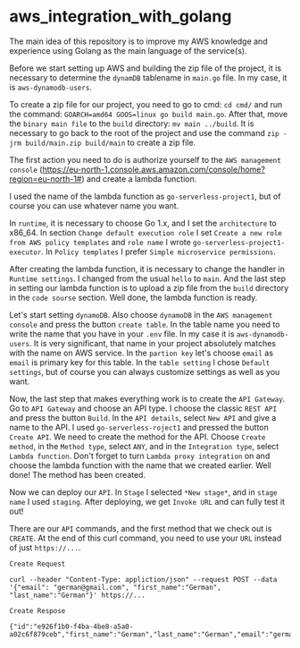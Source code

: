 # aws_integration_with_golang

The main idea of this repository is to improve my AWS knowledge and experience using Golang as the main language of the service(s).

Before we start setting up AWS and building the zip file of the project, it is necessary to determine the `dynamDB` tablename in `main.go` file. In my case, it is `aws-dynamodb-users`.

To create a zip file for our project, you need to go to cmd: `cd cmd/` and run the command: `GOARCH=amd64 GOOS=linux go build main.go`. After that, move the `binary main file` to the `build` directory: `mv main ../build`. It is necessary to go back to the root of the project and use the command `zip -jrm build/main.zip build/main` to create a zip file.

The first action you need to do is authorize yourself to the `AWS management console` (https://eu-north-1.console.aws.amazon.com/console/home?region=eu-north-1#) and create a lambda function.

I used the name of the lambda function as `go-serverless-project1`, but of course you can use whatever name you want.

In `runtime`, it is necessary to choose Go 1.x, and I set the `architecture` to x86_64. In section `Change default execution role` I set `Create a new role from AWS policy templates` and `role name` I wrote `go-serverless-project1-executor`. In `Policy templates` I prefer `Simple microservice permissions`.

After creating the lambda function, it is necessary to change the handler in `Runtime settings`. I changed from the usual `hello` to `main`. And the last step in setting our lambda function is to upload a zip file from the `build` directory in the `code sourse` section. Well done, the lambda function is ready.

Let's start setting `dynamoDB`. Also choose `dynamoDB` in the `AWS management console` and press the button `create table`. In the table name you need to write the name that you have in your `.env` file. In my case it is `aws-dynamodb-users`. It is very significant, that name in your project absolutely matches with the name on AWS service. In the `partion key` let's choose `email` as `email` is primary key for this table. In the `table setting` I chose `Default settings`, but of course you can always customize settings as well as you want.

Now, the last step that makes everything work is to create the `API Gateway`. Go to `API Gateway` and choose an API type. I choose the classic `REST API` and press the button `Build`. In the `API details`, select `New API` and give a name to the API. I used `go-serverless-roject1` and pressed the button `Create API`. We need to create the method for the API. Choose `Create method`, in the `Method type`, select `ANY`, and in the `Integration type`, select `Lambda function`. Don't forget to turn `Lambda proxy integration` on and choose the lambda function with the name that we created earlier. Well done! The method has been created.

Now we can deploy our `API`. In `Stage` I selected `*New stage*`, and in `stage name` I used `staging`. After deploying, we get `Invoke URL` and can fully test it out!

There are our `API` commands, and the first method that we check out is `CREATE`. At the end of this curl command, you need to use your `URL` instead of just `https://...`.

`Create Request`
```
curl --header "Content-Type: appliction/json" --request POST --data '{"email": "german@gmail.com", "first_name":"German", "last_name":"German"}' https://...
```

`Create Respose`
```
{"id":"e926f1b0-f4ba-4be8-a5a0-a02c6f879ceb","first_name":"German","last_name":"German","email":"german@gmail.com"}
```

